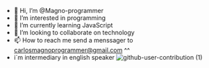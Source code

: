 - 👋 Hi, I’m @Magno-programmer
- 👀 I’m interested in programming
- 🌱 I’m currently learning JavaScript
- 💞️ I’m looking to collaborate on technology
- 📫 How to reach me send a menssager to carlosmagnoprogrammer@gmail.com ^^
- i´m intermediary in english speaker
![github-user-contribution (1)](https://user-images.githubusercontent.com/83795938/189722042-49d961d8-c4ff-469a-ba99-6429c45c60f6.svg)
<!---
Magno-programmer/Magno-programmer is a ✨ special ✨ repository because its `README.md` (this file) appears on your GitHub profile.
You can click the Preview link to take a look at your changes.
--->
